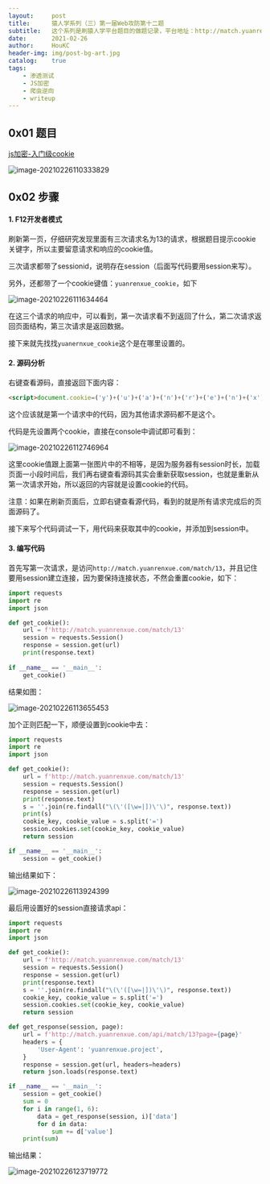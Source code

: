 ```yaml
---
layout:     post
title:      猿人学系列（三）第一届Web攻防第十二题
subtitle:   这个系列是刷猿人学平台题目的做题记录，平台地址：http://match.yuanrenxue.com/
date:       2021-02-26
author:     HouKC
header-img: img/post-bg-art.jpg
catalog:    true
tags:
    - 渗透测试
    - JS加密
    - 爬虫逆向
    - writeup
---
```




## 0x01 题目

[js加密-入门级cookie](http://match.yuanrenxue.com/match/13)

![image-20210226110333829](http://houkc.github.io/img/image-20210226110333829.png)



## 0x02 步骤

#### 1. F12开发者模式

刷新第一页，仔细研究发现里面有三次请求名为13的请求，根据题目提示cookie关键字，所以主要留意请求和响应的cookie值。

三次请求都带了sessionid，说明存在session（后面写代码要用session来写）。

另外，还都带了一个cookie键值：`yuanrenxue_cookie`，如下

![image-20210226111634464](http://houkc.github.io/img/image-20210226111634464.png)

在这三个请求的响应中，可以看到，第一次请求看不到返回了什么，第二次请求返回页面结构，第三次请求是返回数据。

接下来就先找找`yuanernxue_cookie`这个是在哪里设置的。

#### 2. 源码分析

右键查看源码，直接返回下面内容：

```html
<script>document.cookie=('y')+('u')+('a')+('n')+('r')+('e')+('n')+('x')+('u')+('e')+('_')+('c')+('o')+('o')+('k')+('i')+('e')+('=')+('1')+('6')+('1')+('4')+('3')+('0')+('9')+('8')+('6')+('8')+('|')+('N')+('k')+('5')+('M')+('6')+('I')+('X')+('U')+('G')+('X')+('O')+('m')+('a')+('L')+('E')+('t')+('8')+('5')+('i')+('3')+('M')+('0')+('Y')+('6')+('R')+('m')+('8')+('y')+('b')+('G')+('N')+('u')+('O')+('R')+('W')+('E')+('J')+('a')+';path=/';location.href=location.pathname+location.search</script>
```

这个应该就是第一个请求中的代码，因为其他请求源码都不是这个。

代码是先设置两个cookie，直接在console中调试即可看到：

![image-20210226112746964](http://houkc.github.io/img/image-20210226112746964.png)

这里cookie值跟上面第一张图片中的不相等，是因为服务器有session时长，加载页面一小段时间后，我们再右键查看源码其实会重新获取session，也就是重新从第一次请求开始，所以返回的内容就是设置cookie的代码。

注意：如果在刷新页面后，立即右键查看源代码，看到的就是所有请求完成后的页面源码了。

接下来写个代码调试一下，用代码来获取其中的cookie，并添加到session中。

#### 3. 编写代码

首先写第一次请求，是访问`http://match.yuanrenxue.com/match/13`，并且记住要用session建立连接，因为要保持连接状态，不然会重置cookie，如下：

```python
import requests
import re
import json

def get_cookie():
    url = f'http://match.yuanrenxue.com/match/13'
    session = requests.Session()
    response = session.get(url)
    print(response.text)
    
if __name__ == '__main__':
    get_cookie()
```

结果如图：

![image-20210226113655453](http://houkc.github.io/img/image-20210226113655453.png)

加个正则匹配一下，顺便设置到cookie中去：

```python
import requests
import re
import json

def get_cookie():
    url = f'http://match.yuanrenxue.com/match/13'
    session = requests.Session()
    response = session.get(url)
    print(response.text)
    s = ''.join(re.findall("\(\'([\w=|])\'\)", response.text))
    print(s)
    cookie_key, cookie_value = s.split('=')
    session.cookies.set(cookie_key, cookie_value)
    return session

if __name__ == '__main__':
    session = get_cookie()
```

输出结果如下：

![image-20210226113924399](http://houkc.github.io/img/image-20210226113924399.png)

最后用设置好的session直接请求api：

```python
import requests
import re
import json

def get_cookie():
    url = f'http://match.yuanrenxue.com/match/13'
    session = requests.Session()
    response = session.get(url)
    print(response.text)
    s = ''.join(re.findall("\(\'([\w=|])\'\)", response.text))
    cookie_key, cookie_value = s.split('=')
    session.cookies.set(cookie_key, cookie_value)
    return session

def get_response(session, page):
    url = f'http://match.yuanrenxue.com/api/match/13?page={page}'
    headers = {
        'User-Agent': 'yuanrenxue.project',
    }
    response = session.get(url, headers=headers)
    return json.loads(response.text)

if __name__ == '__main__':
    session = get_cookie()
    sum = 0
    for i in range(1, 6):
        data = get_response(session, i)['data']
        for d in data:
            sum += d['value']
    print(sum)
```

输出结果：

![image-20210226123719772](http://houkc.github.io/img/image-20210226123719772.png)

